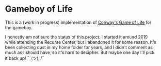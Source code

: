 # Gameboy of Life

This is a (work in progress) implementation of [Conway's Game of Life][1]
for the gameboy.

I honestly am not sure the status of this project. I started it around
2019 while attending the Recurse Center, but I abandoned it for some
reason. It's been collecting dust in my home folder for years, and I
didn't comment as much as I should have, so it's hard to decipher. But
maybe one day I'll pick it back up! ¯\_(ツ)_/¯

[1]: https://en.wikipedia.org/wiki/Conway%27s_Game_of_Life
